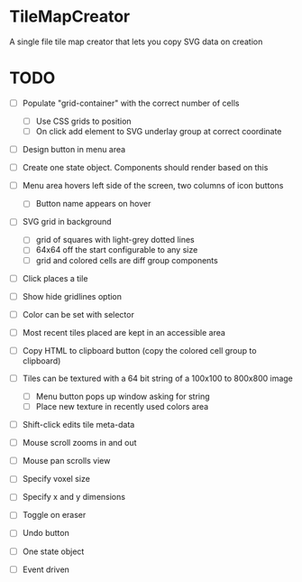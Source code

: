 # TileMapCreator

A single file tile map creator that lets you copy SVG data on creation

# TODO

- [ ] Populate "grid-container" with the correct number of cells
    - [ ] Use CSS grids to position
    - [ ] On click add element to SVG underlay group at correct coordinate

- [ ] Design button in menu area

- [ ] Create one state object. Components should render based on this

- [ ] Menu area hovers left side of the screen, two columns of icon buttons
    - [ ] Button name appears on hover
- [ ] SVG grid in background
    - [ ] grid of squares with light-grey dotted lines
    - [ ] 64x64 off the start configurable to any size
    - [ ] grid and colored cells are diff group components

- [ ] Click places a tile
- [ ] Show hide gridlines option
- [ ] Color can be set with selector
- [ ] Most recent tiles placed are kept in an accessible area
- [ ] Copy HTML to clipboard button (copy the colored cell group to clipboard)
- [ ] Tiles can be textured with a 64 bit string of a 100x100 to 800x800 image
    - [ ] Menu button pops up window asking for string
    - [ ] Place new texture in recently used colors area
- [ ] Shift-click edits tile meta-data
- [ ] Mouse scroll zooms in and out
- [ ] Mouse pan scrolls view
- [ ] Specify voxel size
- [ ] Specify x and y dimensions
- [ ] Toggle on eraser
- [ ] Undo button
- [ ] One state object
- [ ] Event driven
